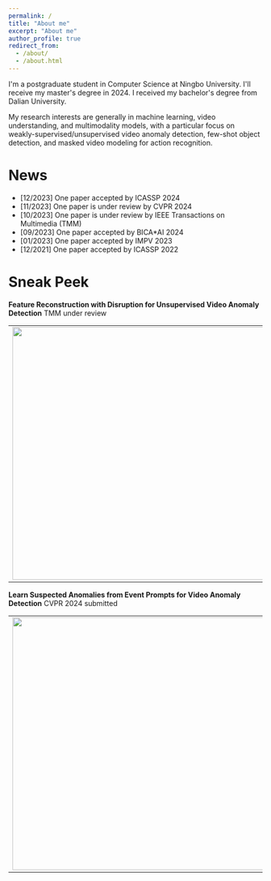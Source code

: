 ```yaml
---
permalink: /
title: "About me"
excerpt: "About me"
author_profile: true
redirect_from: 
  - /about/
  - /about.html
---
```


I'm a postgraduate student in Computer Science at Ningbo University. I'll receive my master's degree in 2024. I received my bachelor's degree from Dalian University.

My research interests are generally in machine learning, video understanding, and multimodality models, with a particular focus on weakly-supervised/unsupervised video anomaly detection, few-shot object detection, and masked video modeling for action recognition.

News
======
* [12/2023] One paper accepted by ICASSP 2024
* [11/2023] One paper is under review by CVPR 2024
* [10/2023] One paper is under review by IEEE Transactions on Multimedia (TMM)
* [09/2023] One paper accepted by BICA*AI 2024
* [01/2023] One paper accepted by IMPV 2023
* [12/2021] One paper accepted by ICASSP 2022

Sneak Peek
======
**Feature Reconstruction with Disruption for Unsupervised Video Anomaly Detection** TMM under review
<table>
    <tr>
        <td ><center><img src="https://tcc-power.github.io/images/FRD-UVAD-1.png" width=500/></center></td>
        <td ><center><img src="https://tcc-power.github.io/images/FRD-UVAD-2.PNG" width=500/></center></td>
    </tr>
</table>



**Learn Suspected Anomalies from Event Prompts for Video Anomaly Detection** CVPR 2024
submitted
<table>
    <tr>
        <td ><center><img src="https://tcc-power.github.io/images/LAT-1.png" width=500/></center></td>
        <td ><center><img src="https://tcc-power.github.io/images/LAT-2.png" width=500/></center></td>
    </tr>
</table>
